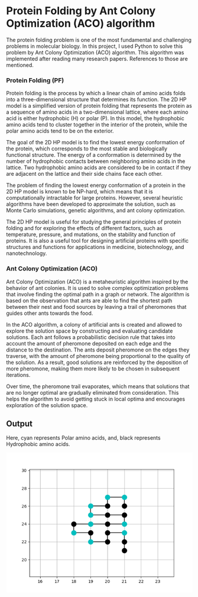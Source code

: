 # Protein Folding by Ant Colony Optimization (ACO) algorithm
The protein folding problem is one of the most fundamental and challenging problems in molecular biology. In this project, I used Python to solve this problem by Ant Colony Optimization (ACO) algorithm. This algorithm was implemented after reading many research papers. References to those are mentioned.

### Protein Folding (PF)
Protein folding is the process by which a linear chain of amino acids folds into a three-dimensional structure that determines its function. The 2D HP model is a simplified version of protein folding that represents the protein as a sequence of amino acids in a two-dimensional lattice, where each amino acid is either hydrophobic (H) or polar (P). In this model, the hydrophobic amino acids tend to cluster together in the interior of the protein, while the polar amino acids tend to be on the exterior.

The goal of the 2D HP model is to find the lowest energy conformation of the protein, which corresponds to the most stable and biologically functional structure. The energy of a conformation is determined by the number of hydrophobic contacts between neighboring amino acids in the lattice. Two hydrophobic amino acids are considered to be in contact if they are adjacent on the lattice and their side chains face each other.

The problem of finding the lowest energy conformation of a protein in the 2D HP model is known to be NP-hard, which means that it is computationally intractable for large proteins. However, several heuristic algorithms have been developed to approximate the solution, such as Monte Carlo simulations, genetic algorithms, and ant colony optimization.

The 2D HP model is useful for studying the general principles of protein folding and for exploring the effects of different factors, such as temperature, pressure, and mutations, on the stability and function of proteins. It is also a useful tool for designing artificial proteins with specific structures and functions for applications in medicine, biotechnology, and nanotechnology.

### Ant Colony Optimization (ACO)
Ant Colony Optimization (ACO) is a metaheuristic algorithm inspired by the behavior of ant colonies. It is used to solve complex optimization problems that involve finding the optimal path in a graph or network. The algorithm is based on the observation that ants are able to find the shortest path between their nest and food sources by leaving a trail of pheromones that guides other ants towards the food.

In the ACO algorithm, a colony of artificial ants is created and allowed to explore the solution space by constructing and evaluating candidate solutions. Each ant follows a probabilistic decision rule that takes into account the amount of pheromone deposited on each edge and the distance to the destination. The ants deposit pheromone on the edges they traverse, with the amount of pheromone being proportional to the quality of the solution. As a result, good solutions are reinforced by the deposition of more pheromone, making them more likely to be chosen in subsequent iterations.

Over time, the pheromone trail evaporates, which means that solutions that are no longer optimal are gradually eliminated from consideration. This helps the algorithm to avoid getting stuck in local optima and encourages exploration of the solution space.


## Output
Here, cyan represents Polar amino acids, and, black represents Hydrophobic amino acids.

![Output](https://github.com/DivyanshPandey99/Protein-Folding-ACO/blob/main/Screenshot.png)
